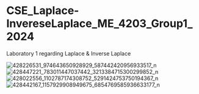 # CSE_Laplace-InvereseLaplace_ME_4203_Group1_2024
Laboratory 1 regarding Laplace &amp; Inverse Laplace

![428226531_974643650928929_587442420956933517_n](https://github.com/WarDaddyPershing/CSE_Laplace-InvereseLaplace_ME_4203_Group1_2024_Torreverde/assets/160628792/f118c72d-2692-4de4-91a1-f69692772cde)
![428447221_783011447037442_3213384715300299852_n](https://github.com/WarDaddyPershing/CSE_Laplace-InvereseLaplace_ME_4203_Group1_2024_Torreverde/assets/160628792/0411c066-68a5-4fb5-bfb1-062170736c34)
![428022556_1102787174308752_5291424753750194367_n](https://github.com/WarDaddyPershing/CSE_Laplace-InvereseLaplace_ME_4203_Group1_2024_Torreverde/assets/160628792/17521404-4e9d-4bcd-877d-c0554ddcdef8)
![428442167_1157929908949675_6854769585936633177_n](https://github.com/WarDaddyPershing/CSE_Laplace-InvereseLaplace_ME_4203_Group1_2024_Torreverde/assets/160628792/5c6247d8-1be4-4dee-9f87-dacbb0962587)
